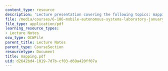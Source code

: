 ```yaml
---
content_type: resource
description: 'Lecture presentation covering the following topics: mapping and navigation.'
file: /media/courses/6-186-mobile-autonomous-systems-laboratory-january-iap-2005/d2642bd410197d7bcf03d69a420ff07a_mapping.pdf
file_type: application/pdf
learning_resource_types:
- Lecture Notes
ocw_type: OCWFile
parent_title: Lecture Notes
parent_type: CourseSection
resourcetype: Document
title: mapping.pdf
uid: d2642bd4-1019-7d7b-cf03-d69a420ff07a
---
```

